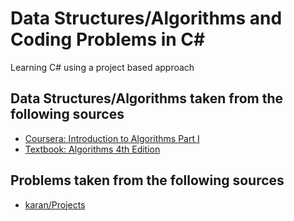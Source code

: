 # Data Structures/Algorithms and Coding Problems in C#

Learning C# using a project based approach

## Data Structures/Algorithms taken from the following sources
+ [Coursera: Introduction to Algorithms Part I](https://www.coursera.org/learn/introduction-to-algorithms)
+ [Textbook: Algorithms 4th Edition](http://algs4.cs.princeton.edu/15uf/)

## Problems taken from the following sources
+ [karan/Projects](https://github.com/karan/Projects)
